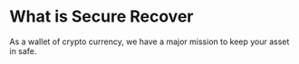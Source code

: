 # What is Secure Recover

As a wallet of crypto currency, we have a major mission to keep your asset in safe.

